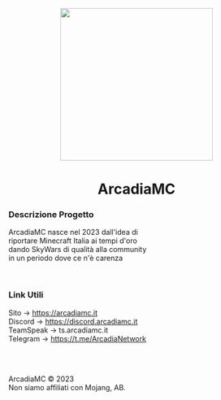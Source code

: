 <p align="center">
  <img src="https://www.arcadiamc.it/home/img/logo.png" width=300 height=300/>
</p>
<h1 align="center">ArcadiaMC</h1>
<p>
  <h3>Descrizione Progetto</h3>
  ArcadiaMC nasce nel 2023 dall'idea di
  <br>
  riportare Minecraft Italia ai tempi d'oro
  <br>
  dando SkyWars di qualità alla community
  <br>
  in un periodo dove ce n'è carenza
</p>
<br>
<p>
  <h3>Link Utili</h3>
  Sito -> <a href="https://arcadiamc.it">https://arcadiamc.it</a>
  <br>
  Discord -> <a href="https://discord.arcadiamc.it">https://discord.arcadiamc.it</a>
  <br>
  <a>TeamSpeak -> ts.arcadiamc.it</a>
  <br>
  Telegram -> <a href="https://t.me/ArcadiaNetwork">https://t.me/ArcadiaNetwork</a>
</p>
<br>
<br>
<p>
  ArcadiaMC © 2023
  <br>
  Non siamo affiliati con Mojang, AB.
</p>
